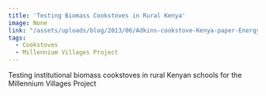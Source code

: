 ```yaml
---
title: 'Testing Biomass Cookstoves in Rural Kenya'
image: None
link: "/assets/uploads/blog/2013/06/Adkins-cookstove-Kenya-paper-Energy-for-S.D.-version-8.10.pdf"
tags:
  - Cookstoves
  - Millennium Villages Project
---
```


 <p>Testing institutional biomass cookstoves in rural Kenyan schools for the Millennium Villages Project</p>
